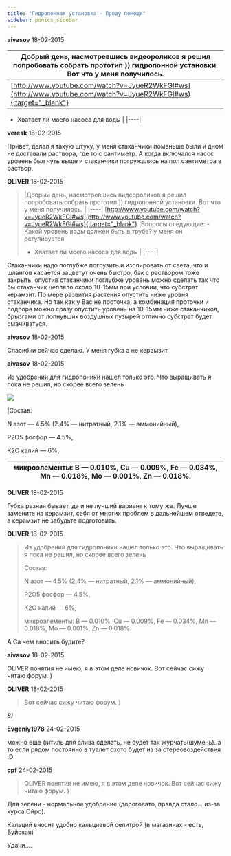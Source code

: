 ```yaml
---
title: "Гидропонная установка - Прошу помощи"
sidebar: ponics_sidebar
---
```


**aivasov** 18-02-2015

|Добрый день, насмотревшись видеороликов я решил попробовать собрать прототип )) гидропонной установки. Вот что у меня получилось. |
|----|
 [http://www.youtube.com/watch?v=JyueR2WkFGI#ws](http://www.youtube.com/watch?v=JyueR2WkFGI#ws){:target="_blank"} |Вопросы следующие: - Какой уровень воды должен быть в трубе? у меня он регулируется 
- Хватает ли моего насоса для воды
 |
|----|



**veresk** 18-02-2015

Привет, делал я такую штуку, у меня стаканчики поменьше были и дном не доставали раствора, где то с сантиметр. А когда включался насос уровень был чуть выше и стаканчики погружались на пол сантиметра в раствор.


**OLIVER** 18-02-2015

> |Добрый день, насмотревшись видеороликов я решил попробовать собрать прототип )) гидропонной установки. Вот что у меня получилось. |
|----|
 [http://www.youtube.com/watch?v=JyueR2WkFGI#ws](http://www.youtube.com/watch?v=JyueR2WkFGI#ws){:target="_blank"} |Вопросы следующие: - Какой уровень воды должен быть в трубе? у меня он регулируется 
> - Хватает ли моего насоса для воды
>  |
|----|

Стаканчики надо поглубже погрузить и изолировать от света, что и шлангов касается зацветут очень быстро, бак с раствором тоже закрыть, опустив стаканчики поглубже уровень можно сделать так что бы стаканчик цепляло около 10-15мм при условии, что субстрат керамзит. По мере развития растения опустить ниже уровня стаканчика. Но так как у Вас не проточка, а комбинация проточки и подпора можно сразу опустить уровень на 10-15мм ниже стаканчиков, брызгами от лопнувших воздушных пузырей отлично субстрат будет смачиваться. 


**aivasov** 18-02-2015

Спасибки сейчас сделаю. У меня губка а не керамзит


**aivasov** 18-02-2015

Из удобрений для гидропоники нашел только это. Что выращивать я пока не решил, но скорее всего зелень

![](http://iplants.ru/images/hydroponics3-2.jpg)

|Состав:

N азот — 4.5% (2.4% — нитратный, 2.1% — аммонийный), 

Р2О5 фосфор — 4.5%, 

К2О калий — 6%, 

микроэлементы: В — 0.010%, Сu — 0.009%, Fe — 0.034%, Mn — 0.018%, Мо — 0.001%, Zn — 0.018%.|
|----|



**OLIVER** 18-02-2015

Губка разная бывает, да и не лучший вариант к тому же. Лучше замените на керамзит, себя от многих проблем в дальнейшем отведете, а керамзит не забудьте подготовить. 


**OLIVER** 18-02-2015

> Из удобрений для гидропоники нашел только это. Что выращивать я пока не решил, но скорее всего зелень
> 
> Состав:
> 
> N азот — 4.5% (2.4% — нитратный, 2.1% — аммонийный), 
> 
> Р2О5 фосфор — 4.5%, 
> 
> К2О калий — 6%, 
> 
> микроэлементы: В — 0.010%, Сu — 0.009%, Fe — 0.034%, Mn — 0.018%, Мо — 0.001%, Zn — 0.018%.

А Ca чем вносить будите?


**aivasov** 18-02-2015

OLIVER понятия не имею, я в этом деле новичок. Вот сейчас сижу читаю форум. )


**OLIVER** 18-02-2015

> Вот сейчас сижу читаю форум. )

*8)*


**Evgeniy1978** 24-02-2015

можно еще фитиль для слива сделать, не будет так журчать(шумень)..а то если рядом постоянно в туалет охото будет из за стереовоздействия :D


**cpf** 24-02-2015

> OLIVER понятия не имею, я в этом деле новичок. Вот сейчас сижу читаю форум. )

Для зелени - нормальное удобрение (дороговато, правда стало... из-за курса Ойро).

Кальций вносит удобно кальциевой селитрой (в магазинах - есть, Буйская)

Удачи....


